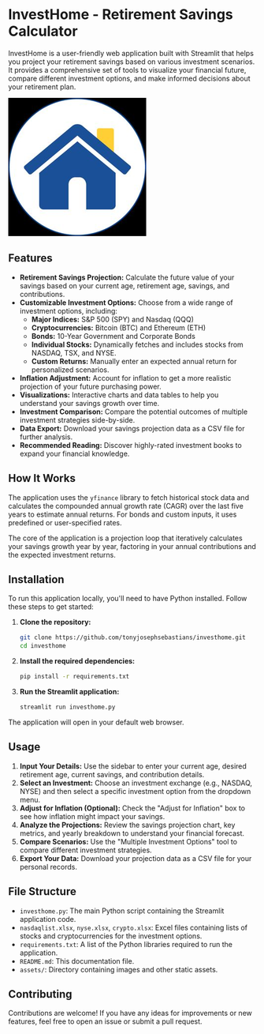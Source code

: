 # InvestHome - Retirement Savings Calculator

InvestHome is a user-friendly web application built with Streamlit that helps you project your retirement savings based on various investment scenarios. It provides a comprehensive set of tools to visualize your financial future, compare different investment options, and make informed decisions about your retirement plan.

![InvestHome Screenshot](assets/home.jpg)

## Features

- **Retirement Savings Projection:** Calculate the future value of your savings based on your current age, retirement age, savings, and contributions.
- **Customizable Investment Options:** Choose from a wide range of investment options, including:
    - **Major Indices:** S&P 500 (SPY) and Nasdaq (QQQ)
    - **Cryptocurrencies:** Bitcoin (BTC) and Ethereum (ETH)
    - **Bonds:** 10-Year Government and Corporate Bonds
    - **Individual Stocks:** Dynamically fetches and includes stocks from NASDAQ, TSX, and NYSE.
    - **Custom Returns:** Manually enter an expected annual return for personalized scenarios.
- **Inflation Adjustment:** Account for inflation to get a more realistic projection of your future purchasing power.
- **Visualizations:** Interactive charts and data tables to help you understand your savings growth over time.
- **Investment Comparison:** Compare the potential outcomes of multiple investment strategies side-by-side.
- **Data Export:** Download your savings projection data as a CSV file for further analysis.
- **Recommended Reading:** Discover highly-rated investment books to expand your financial knowledge.

## How It Works

The application uses the `yfinance` library to fetch historical stock data and calculates the compounded annual growth rate (CAGR) over the last five years to estimate annual returns. For bonds and custom inputs, it uses predefined or user-specified rates.

The core of the application is a projection loop that iteratively calculates your savings growth year by year, factoring in your annual contributions and the expected investment returns.

## Installation

To run this application locally, you'll need to have Python installed. Follow these steps to get started:

1. **Clone the repository:**
   ```bash
   git clone https://github.com/tonyjosephsebastians/investhome.git
   cd investhome
   ```

2. **Install the required dependencies:**
   ```bash
   pip install -r requirements.txt
   ```

3. **Run the Streamlit application:**
   ```bash
   streamlit run investhome.py
   ```

The application will open in your default web browser.

## Usage

1. **Input Your Details:** Use the sidebar to enter your current age, desired retirement age, current savings, and contribution details.
2. **Select an Investment:** Choose an investment exchange (e.g., NASDAQ, NYSE) and then select a specific investment option from the dropdown menu.
3. **Adjust for Inflation (Optional):** Check the "Adjust for Inflation" box to see how inflation might impact your savings.
4. **Analyze the Projections:** Review the savings projection chart, key metrics, and yearly breakdown to understand your financial forecast.
5. **Compare Scenarios:** Use the "Multiple Investment Options" tool to compare different investment strategies.
6. **Export Your Data:** Download your projection data as a CSV file for your personal records.

## File Structure

- `investhome.py`: The main Python script containing the Streamlit application code.
- `nasdaqlist.xlsx`, `nyse.xlsx`, `crypto.xlsx`: Excel files containing lists of stocks and cryptocurrencies for the investment options.
- `requirements.txt`: A list of the Python libraries required to run the application.
- `README.md`: This documentation file.
- `assets/`: Directory containing images and other static assets.

## Contributing

Contributions are welcome! If you have any ideas for improvements or new features, feel free to open an issue or submit a pull request.
